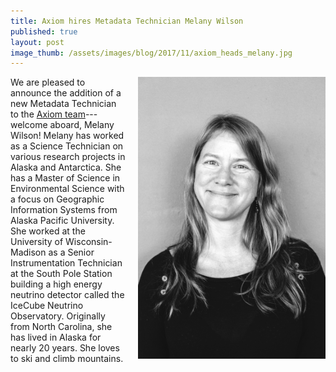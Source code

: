 ```yaml
---
title: Axiom hires Metadata Technician Melany Wilson
published: true
layout: post
image_thumb: /assets/images/blog/2017/11/axiom_heads_melany.jpg
---
```


<img src="/assets/images/blog/2017/11/axiom_heads_melany.jpg" class="pull-right" style="width: 300px; float:right !important; padding-left: 20px;"/>
We are pleased to announce the addition of a new Metadata Technician to the <a href="http://axiomdatascience.com/about/">Axiom team</a>---welcome aboard, Melany Wilson! Melany has worked as a Science Technician on various research projects in Alaska and Antarctica. She has a Master of Science in Environmental Science with a focus on Geographic Information Systems from Alaska Pacific University. She worked at the University of Wisconsin-Madison as a Senior Instrumentation Technician at the South Pole Station building a high energy neutrino detector called the IceCube Neutrino Observatory. Originally from North Carolina, she has lived in Alaska for nearly 20 years. She loves to ski and climb mountains.
